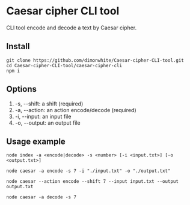 # Caesar cipher CLI tool

CLI tool encode and decode a text by Caesar cipher.

## Install

```
git clone https://github.com/dimonwhite/Caesar-cipher-CLI-tool.git
cd Caesar-cipher-CLI-tool/caesar-cipher-cli
npm i
```

## Options

1. -s, --shift: a shift (required)
2. -a, --action: an action encode/decode (required)
3. -i, --input: an input file
4. -o, --output: an output file

## Usage example
```
node index -a <encode|decode> -s <number> [-i <input.txt>] [-o <output.txt>]
```
```
node caesar -a encode -s 7 -i "./input.txt" -o "./output.txt"
```
```
node caesar --action encode --shift 7 --input input.txt --output output.txt
```
```
node caesar -a decode -s 7
```
